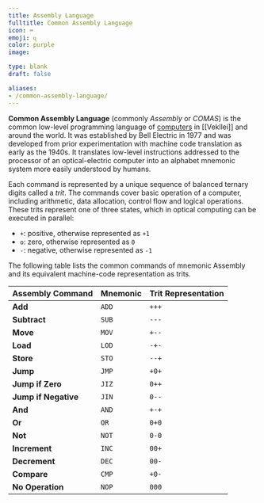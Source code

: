 ```yaml
---
title: Assembly Language
fulltitle: Common Assembly Language
icon: ⌨️
emoji: ɋ
color: purple
image:

type: blank
draft: false

aliases:
- /common-assembly-language/
---
```

**Common Assembly Language** (commonly *Assembly* or *COMAS*) is the common low-level programming language of [computers](/computers/) in [[Vekllei]] and around the world. It was established by Bell Electric in 1977 and was developed from prior experimentation with machine code translation as early as the 1940s. It translates low-level instructions addressed to the processor of an optical-electric computer into an alphabet mnemonic system more easily understood by humans.

Each command is represented by a unique sequence of balanced ternary digits called a *trit*. The commands cover basic operation of a computer, including arithmetic, data allocation, control flow and logical operations. These trits represent one of three states, which in optical computing can be executed in parallel:

* `+`: positive, otherwise represented as `+1`
* `o`: zero, otherwise represented as `0`
* `-`: negative, otherwise represented as `-1`

The following table lists the common commands of mnemonic Assembly and its equivalent machine-code representation as trits.

| **Assembly Command** | **Mnemonic** | **Trit Representation** |
|----------------------|--------------|-------------------------------------|
| **Add**              | `ADD`        | `+++`                               |
| **Subtract**         | `SUB`        | `---`                               |
| **Move**             | `MOV`        | `+--`                               |
| **Load**             | `LOD`         | `-+-`                               |
| **Store**            | `STO`         | `--+`                               |
| **Jump**             | `JMP`        | `+0+`                               |
| **Jump if Zero**     | `JIZ`         | `0++`                               |
| **Jump if Negative** | `JIN`         | `0--`                               |
| **And**              | `AND`        | `+-+`                               |
| **Or**               | `OR`         | `0+0`                               |
| **Not**              | `NOT`        | `0-0`                               |
| **Increment**        | `INC`        | `00+`                               |
| **Decrement**        | `DEC`        | `00-`                               |
| **Compare**          | `CMP`        | `+0-`                               |
| **No Operation**     | `NOP`        | `000`                               |
